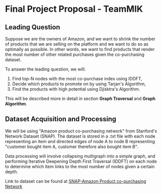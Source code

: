 # Final Project Proposal - TeamMIK

## Leading Question
Suppose we are the owners of Amazon, and we want to shrink the number of products that we are selling on the platform and we want to do so as optimally as possible. 
In other words, we want to find products that render the most number of other related purchases given the co-purchasing dataset.

To answer the leading question, we will:
1. Find top-N nodes with the most co-purchase index using IDDFT,
2. Decide which products to promote on by using Tarjan's Algorithm,
3. Find the products with high potential using Djisktra's Algorithm.

This will be described more in detail in section <strong>Graph Traversal</strong> and <strong>Graph Algorithm</strong>.

## Dataset Acquisition and Processing
We will be using "Amazon product co-purchasing network" from Stanford's Network Dataset (SNAP). The dataset is stored in a .txt file 
with each node representing an item and directed edges of node A to node B representing "customer bought item A, customer therefore also bought item B".

Data processing will involve collapsing multigraph into a simple graph, and performing Iterative Deepening Depth First Traversal (IDDFT) on each node to determine which 
item links to the most number of nodes given a certain depth.

Link to dataset can be found at [SNAP-Amazon Product co-purchasing Network](http://snap.stanford.edu/data/amazon0505.html)
